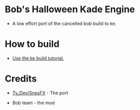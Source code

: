 # Bob's Halloween Kade Engine

*  A low effort port of the cancelled bob build to ke.

# How to build

* [Use the ke build tutorial.](https://kadedev.github.io/Kade-Engine/building)

# Credits

* [Ty_Dev/SnesFX](https://twitter.com/snesfx) - The port

* Bob team - the mod
